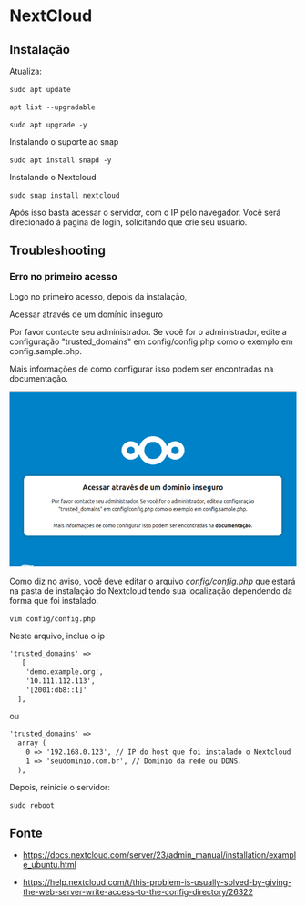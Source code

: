 NextCloud
===================================

Instalação
------------------

Atualiza:

`sudo apt update`

`apt list --upgradable`

`sudo apt upgrade -y`

Instalando o suporte ao snap

`sudo apt install snapd -y`

Instalando o Nextcloud

`sudo snap install nextcloud`

Após isso basta acessar o servidor, com o IP pelo navegador. Você será direcionado á pagina de login, solicitando que crie seu usuario.

Troubleshooting
--------------------

### Erro no primeiro acesso

Logo no primeiro acesso, depois da instalação,

Acessar através de um domínio inseguro

Por favor contacte seu administrador. Se você for o administrador, edite a configuração "trusted_domains" em config/config.php como o exemplo em config.sample.php.

Mais informações de como configurar isso podem ser encontradas na documentação.

![Erro](pics/erro_nextcloud.png)

Como diz no aviso, você deve editar o arquivo *config/config.php* que estará na pasta de instalação do Nextcloud tendo sua localização dependendo da forma que foi instalado.

`vim config/config.php`

Neste arquivo, inclua o ip

```
'trusted_domains' =>
   [
    'demo.example.org',
    '10.111.112.113',
    '[2001:db8::1]'
  ],
```
ou

```
'trusted_domains' =>
  array (
    0 => '192.168.0.123', // IP do host que foi instalado o Nextcloud
    1 => 'seudominio.com.br', // Domínio da rede ou DDNS.
  ),
```

Depois, reinicie o servidor:

`sudo reboot`


Fonte
------------------------------

* <https://docs.nextcloud.com/server/23/admin_manual/installation/example_ubuntu.html>

* <https://help.nextcloud.com/t/this-problem-is-usually-solved-by-giving-the-web-server-write-access-to-the-config-directory/26322>
